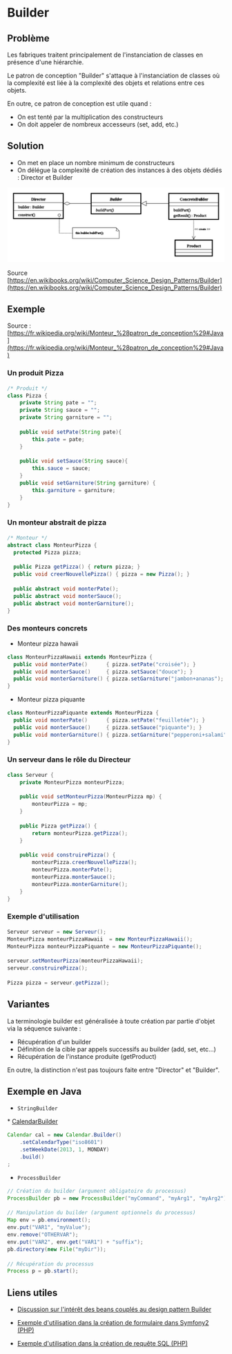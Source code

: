 # Builder

## Problème

Les fabriques traitent principalement de l'instanciation de classes en présence d'une hiérarchie.

Le patron de conception "Builder" s'attaque à l'instanciation de classes où
la complexité est liée à la complexité des objets et relations entre ces objets.

En outre, ce patron de conception est utile quand :

* On est tenté par la multiplication des constructeurs
* On doit appeler de nombreux accesseurs (set, add, etc.)


## Solution

* On met en place un nombre minimum de constructeurs
* On délégue la complexité de création des instances à des objets dédiés : Director et Builder


![UML Builder](uml/UML_DP_Builder.png)

Source [https://en.wikibooks.org/wiki/Computer_Science_Design_Patterns/Builder](https://en.wikibooks.org/wiki/Computer_Science_Design_Patterns/Builder)



## Exemple

Source : [https://fr.wikipedia.org/wiki/Monteur_%28patron_de_conception%29#Java](https://fr.wikipedia.org/wiki/Monteur_%28patron_de_conception%29#Java)


### Un produit Pizza

```java
/* Produit */
class Pizza {
    private String pate = "";
    private String sauce = "";
    private String garniture = "";

    public void setPate(String pate){
        this.pate = pate;
    }

    public void setSauce(String sauce){
        this.sauce = sauce;
    }
    public void setGarniture(String garniture) {
        this.garniture = garniture;
    }
}
```

### Un monteur abstrait de pizza

```java
/* Monteur */
abstract class MonteurPizza {
  protected Pizza pizza;

  public Pizza getPizza() { return pizza; }
  public void creerNouvellePizza() { pizza = new Pizza(); }

  public abstract void monterPate();
  public abstract void monterSauce();
  public abstract void monterGarniture();
}
```

### Des monteurs concrets

* Monteur pizza hawaii

```java
class MonteurPizzaHawaii extends MonteurPizza {
  public void monterPate()      { pizza.setPate("croisée"); }
  public void monterSauce()     { pizza.setSauce("douce"); }
  public void monterGarniture() { pizza.setGarniture("jambon+ananas"); }
}
```

* Monteur pizza piquante

```java
class MonteurPizzaPiquante extends MonteurPizza {
  public void monterPate()      { pizza.setPate("feuilletée"); }
  public void monterSauce()     { pizza.setSauce("piquante"); }
  public void monterGarniture() { pizza.setGarniture("pepperoni+salami"); }
}
```

### Un serveur dans le rôle du Directeur

```java
class Serveur {
    private MonteurPizza monteurPizza;

    public void setMonteurPizza(MonteurPizza mp) {
        monteurPizza = mp;
    }

    public Pizza getPizza() {
        return monteurPizza.getPizza();
    }

    public void construirePizza() {
        monteurPizza.creerNouvellePizza();
        monteurPizza.monterPate();
        monteurPizza.monterSauce();
        monteurPizza.monterGarniture();
    }
}
```

### Exemple d'utilisation

```java
Serveur serveur = new Serveur();
MonteurPizza monteurPizzaHawaii  = new MonteurPizzaHawaii();
MonteurPizza monteurPizzaPiquante = new MonteurPizzaPiquante();

serveur.setMonteurPizza(monteurPizzaHawaii);
serveur.construirePizza();

Pizza pizza = serveur.getPizza();
```

## Variantes

La terminologie builder est généralisée à toute création par partie d'objet via la séquence suivante :

* Récupération d'un builder
* Définition de la cible par appels successifs au builder (add, set, etc...)
* Récupération de l'instance produite (getProduct)

En outre, la distinction n'est pas toujours faite entre "Director" et "Builder".


## Exemple en Java

* `StringBuilder`

* [CalendarBuilder](https://docs.oracle.com/javase/8/docs/api/java/util/Calendar.Builder.html)

```java
Calendar cal = new Calendar.Builder()
    .setCalendarType("iso8601")
    .setWeekDate(2013, 1, MONDAY)
    .build()
;
```

* `ProcessBuilder`

```java
// Création du builder (argument obligatoire du processus)
ProcessBuilder pb = new ProcessBuilder("myCommand", "myArg1", "myArg2");

// Manipulation du builder (argument optionnels du processus)
Map env = pb.environment();
env.put("VAR1", "myValue");
env.remove("OTHERVAR");
env.put("VAR2", env.get("VAR1") + "suffix");
pb.directory(new File("myDir"));

// Récupération du processus
Process p = pb.start();
```

## Liens utiles

* [Discussion sur l'intérêt des beans couplés au design pattern Builder](https://kodelog.wordpress.com/tag/telescopic-constructor-pattern/)

* [Exemple d'utilisation dans la création de formulaire dans Symfony2 (PHP)](http://symfony.com/doc/current/book/forms.html#building-the-form)

* [Exemple d'utilisation dans la création de requête SQL (PHP)](http://doctrine-orm.readthedocs.org/projects/doctrine-orm/en/latest/reference/query-builder.html#high-level-api-methods)
